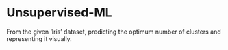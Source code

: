 # Unsupervised-ML
From the given ‘Iris’ dataset, predicting the optimum number of clusters and representing it visually.

